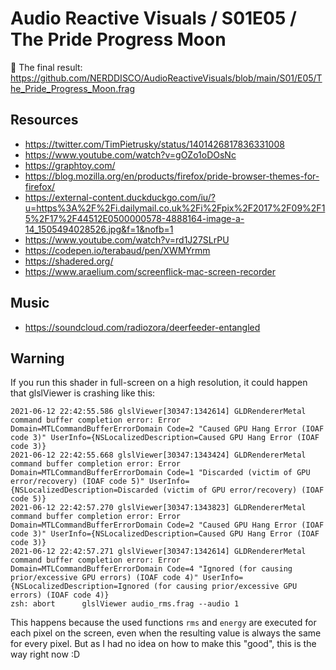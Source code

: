<h1>Audio Reactive Visuals / S01E05 / The Pride Progress Moon</h1>

🎇 The final result: https://github.com/NERDDISCO/AudioReactiveVisuals/blob/main/S01/E05/The_Pride_Progress_Moon.frag

## Resources

* https://twitter.com/TimPietrusky/status/1401426817836331008
* https://www.youtube.com/watch?v=gOZo1oDOsNc
* https://graphtoy.com/
* https://blog.mozilla.org/en/products/firefox/pride-browser-themes-for-firefox/
* https://external-content.duckduckgo.com/iu/?u=https%3A%2F%2Fi.dailymail.co.uk%2Fi%2Fpix%2F2017%2F09%2F15%2F17%2F44512E0500000578-4888164-image-a-14_1505494028526.jpg&f=1&nofb=1
* https://www.youtube.com/watch?v=rd1J27SLrPU
* https://codepen.io/terabaud/pen/XWMYrmm
* https://shadered.org/
* https://www.araelium.com/screenflick-mac-screen-recorder

## Music

* https://soundcloud.com/radiozora/deerfeeder-entangled


## Warning

If you run this shader in full-screen on a high resolution, it could happen that glslViewer is crashing like this:

```
2021-06-12 22:42:55.586 glslViewer[30347:1342614] GLDRendererMetal command buffer completion error: Error Domain=MTLCommandBufferErrorDomain Code=2 "Caused GPU Hang Error (IOAF code 3)" UserInfo={NSLocalizedDescription=Caused GPU Hang Error (IOAF code 3)}
2021-06-12 22:42:55.668 glslViewer[30347:1343424] GLDRendererMetal command buffer completion error: Error Domain=MTLCommandBufferErrorDomain Code=1 "Discarded (victim of GPU error/recovery) (IOAF code 5)" UserInfo={NSLocalizedDescription=Discarded (victim of GPU error/recovery) (IOAF code 5)}
2021-06-12 22:42:57.270 glslViewer[30347:1343823] GLDRendererMetal command buffer completion error: Error Domain=MTLCommandBufferErrorDomain Code=2 "Caused GPU Hang Error (IOAF code 3)" UserInfo={NSLocalizedDescription=Caused GPU Hang Error (IOAF code 3)}
2021-06-12 22:42:57.271 glslViewer[30347:1342614] GLDRendererMetal command buffer completion error: Error Domain=MTLCommandBufferErrorDomain Code=4 "Ignored (for causing prior/excessive GPU errors) (IOAF code 4)" UserInfo={NSLocalizedDescription=Ignored (for causing prior/excessive GPU errors) (IOAF code 4)}
zsh: abort      glslViewer audio_rms.frag --audio 1
```

This happens because the used functions `rms` and `energy` are executed for each pixel on the screen, even when the resulting value is always the same for every pixel. But as I had no idea on how to make this "good", this is the way right now :D